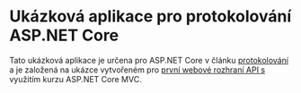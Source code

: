 # <a name="aspnet-core-logging-sample-application"></a>Ukázková aplikace pro protokolování ASP.NET Core

Tato ukázková aplikace je určena pro ASP.NET Core v článku [protokolování](https://docs.microsoft.com/aspnet/core/fundamentals/logging/index) a je založená na ukázce vytvořeném pro [první webové rozhraní API s](https://docs.microsoft.com/aspnet/core/tutorials/first-web-api) využitím kurzu ASP.NET Core MVC.
